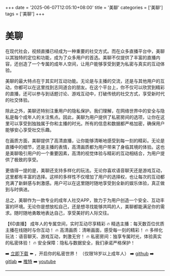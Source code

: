 +++
date = '2025-06-07T12:05:10+08:00'
title = '美聊'
categories = ['美聊']
tags = ['美聊']
+++

# 美聊

在现代社会，视频直播已经成为一种重要的社交方式。而在众多直播平台中，美聊以其独特的定位和功能，成为了众多用户的首选。美聊不仅提供了丰富的直播内容，还创造了一个专属的成年人空间，让用户能够享受到更为私密与真实的互动体验。

美聊的最大特点在于其实时互动功能。无论是与主播的交流，还是与其他用户的互动，你都可以在这里找到志同道合的朋友。在这个平台上，你不仅可以欣赏到精彩的直播，还可以参与到话题讨论、游戏互动中，打破传统的社交方式，享受新时代的社交体验。

除此之外，美聊还特别注重用户的隐私保护。我们理解，在网络世界中的安全与隐私是每个成年人的关注焦点。因此，美聊为用户提供了私密房间的选项，让你在这里可以享受到独独属于你和主播的时光。所有的信息和数据都严格加密，确保用户能够安心享受社交乐趣。

在画质方面，美聊提供了高清直播，让你能够清晰地感受到每一刻的精彩。无论是直播中的细节，还是主播的表情，高清画质都为用户带来了身临其境的体验。这也是美聊吸引用户的一个重要因素，高清的视觉体验与精彩的互动相结合，为用户提供了极致的享受。

更值得一提的是，美聊还支持多样化的玩法。无论你喜欢语音聊天还是游戏互动，这里都有丰富的选择。这样的多样性不仅增加了用户的选择权，也让每次的互动都充满了新鲜感与刺激感。用户可以在这里随时随地享受到全新的娱乐体验，真正做到与时俱进。

总之，美聊作为一款专业的成年人社交APP，致力于为用户创造一个安全、互动丰富的环境。无论你是想放松自己，还是想寻找能够共鸣的人，美聊都能满足你的需求。随时随地勇敢地表达自己，享受美好的人际交往。

【6D直播】
成年人的专属空间，实时互动尽享精彩
🔥 精选主播：每天数百位优质主播在线随时与你互动！
🔥 高清画质：清晰画面，感受每一刻的精彩！
🔥 多样化玩法：语音聊天、游戏互动，刺激无穷！
🔥 私密房间：独享专属时光，体验真实的私密体验！
🔥 安全保障：隐私与数据安全，我们承诺严格保护！

➡️ [立即下载](https://down123.s3.ap-east-1.amazonaws.com/down/down.html?channelCode=blog) ⬅️ ，开启你的私密世界！
（仅限18岁以上成年人）
➡️ [github](https://aldult-live.github.io/)
➡️ [gitlab](https://seo-09598d.gitlab.io/)
➡️ [推特](https://x.com/wegame33)
➡️ [youtube](https://www.youtube.com/@6Dlive)

---

